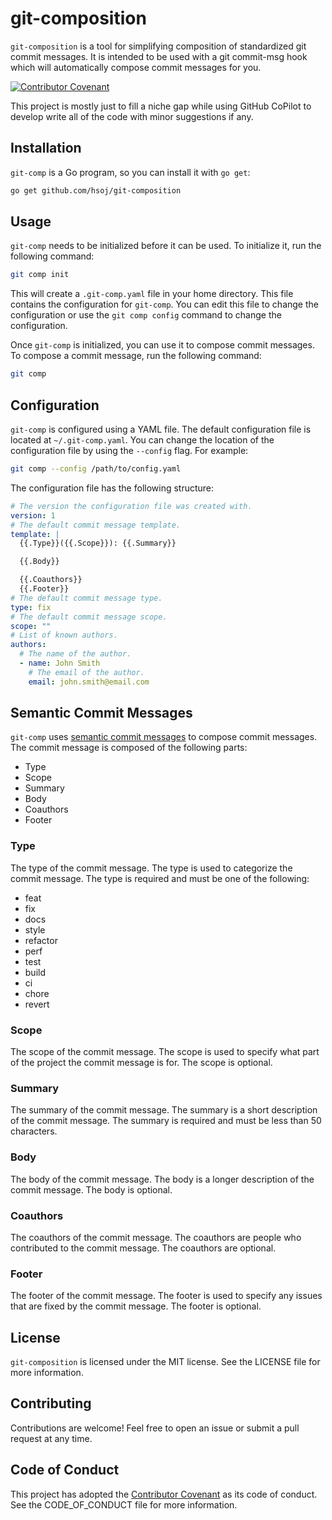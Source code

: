 # git-composition
`git-composition` is a tool for simplifying composition of standardized git
commit messages.  It is intended to be used with a git commit-msg hook which
will automatically compose commit messages for you.

[![Contributor Covenant](https://img.shields.io/badge/Contributor%20Covenant-2.1-4baaaa.svg)](code_of_conduct.md)

This project is mostly just to fill a niche gap while using GitHub CoPilot to
develop write all of the code with minor suggestions if any.

## Installation
`git-comp` is a Go program, so you can install it with `go get`:

```bash
go get github.com/hsoj/git-composition
```

## Usage
`git-comp` needs to be initialized before it can be used.  To initialize it,
run the following command:

```bash
git comp init
```

This will create a `.git-comp.yaml` file in your home directory.  This file
contains the configuration for `git-comp`.  You can edit this file to change
the configuration or use the `git comp config` command to change the
configuration.

Once `git-comp` is initialized, you can use it to compose commit messages.  To
compose a commit message, run the following command:

```bash
git comp
```

## Configuration
`git-comp` is configured using a YAML file.  The default configuration file is
located at `~/.git-comp.yaml`.  You can change the location of the
configuration file by using the `--config` flag.  For example:

```bash
git comp --config /path/to/config.yaml
```

The configuration file has the following structure:

```yaml
# The version the configuration file was created with.
version: 1
# The default commit message template.
template: |
  {{.Type}}({{.Scope}}): {{.Summary}}

  {{.Body}}

  {{.Coauthors}}
  {{.Footer}}
# The default commit message type.
type: fix
# The default commit message scope.
scope: ""
# List of known authors.
authors:
  # The name of the author.
  - name: John Smith
    # The email of the author.
    email: john.smith@email.com
```

## Semantic Commit Messages
`git-comp` uses [semantic commit messages](https://seesparkbox.com/foundry/semantic_commit_messages)
to compose commit messages.  The commit message is composed of the following
parts:

* Type
* Scope
* Summary
* Body
* Coauthors
* Footer

### Type
The type of the commit message.  The type is used to categorize the commit
message.  The type is required and must be one of the following:

* feat
* fix
* docs
* style
* refactor
* perf
* test
* build
* ci
* chore
* revert

### Scope
The scope of the commit message.  The scope is used to specify what part of the
project the commit message is for.  The scope is optional.

### Summary
The summary of the commit message.  The summary is a short description of the
commit message.  The summary is required and must be less than 50 characters.

### Body
The body of the commit message.  The body is a longer description of the commit
message.  The body is optional.

### Coauthors
The coauthors of the commit message.  The coauthors are people who contributed
to the commit message.  The coauthors are optional.

### Footer
The footer of the commit message.  The footer is used to specify any issues
that are fixed by the commit message.  The footer is optional.

## License
`git-composition` is licensed under the MIT license.  See the LICENSE file for
more information.

## Contributing
Contributions are welcome!  Feel free to open an issue or submit a pull request
at any time.

## Code of Conduct
This project has adopted the [Contributor Covenant](https://www.contributor-covenant.org/)
as its code of conduct.  See the CODE_OF_CONDUCT file for more information.
